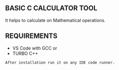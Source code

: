 ## BASIC C CALCULATOR TOOL

It helps to calculate on Mathematical operations. 

## REQUIREMENTS

- VS Code with GCC
or
- TURBO C++

```bash
After installation run it on any IDE code runner.
```